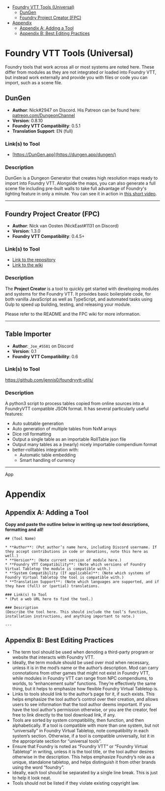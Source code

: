 <!--tl=2-->
<!--ts-->
   * [Foundry VTT Tools (Universal)](#foundry-vtt-tools-universal)
      * [DunGen](#dungen)
      * [Foundry Project Creator (FPC)](#foundry-project-creator-fpc)
   * [Appendix](#appendix)
      * [Appendix A: Adding a Tool](#appendix-a-adding-a-tool)
      * [Appendix B: Best Editing Practices](#appendix-b-best-editing-practices)
<!--te-->

# Foundry VTT Tools (Universal)

Foundry tools that work across all or most systems are noted here. These differ from modules as they are not integrated or loaded into Foundry VTT, but instead work externally and provide you with files or code you can import, such as a scene file.

## DunGen

* **Author**: Nick#2947 on Discord. His Patreon can be found here: [patreon.com/DungeonChannel](https://www.patreon.com/DungeonChannel)
* **Version**: 0.8.10
* **Foundry VTT Compatibility**: 0.5.1
* **Translation Support**: EN (full)

### Link(s) to Tool
* [https://DunGen.app](https://dungen.app/dungen/)

### Description
DunGen is a Dungeon Generator that creates high resolution maps ready to import into Foundry VTT. Alongside the maps, you can also generate a full scene file including pre-built walls to take full advantage of Foundry's lighting feature in only a minute. You can see it in action in [this short video](https://youtu.be/2RlPpLOFkhc).

---

## Foundry Project Creator (FPC)

* **Author**: Nick van Oosten (NickEast#1131 on Discord)
* **Version**: 1.3.0
* **Foundry VTT Compatibility**: 0.4.5+

### Link(s) to Tool
* [Link to the repository](https://gitlab.com/foundry-projects/foundry-pc/create-foundry-project)
* [Link to the wiki](https://gitlab.com/foundry-projects/foundry-pc/create-foundry-project/-/wikis/home)

### Description
The **Project Creator** is a tool to quickly get started with developing modules and systems for the Foundry VTT. It provides basic boilerplate code, for both vanilla JavaScript as well as TypeScript, and automated tasks using Gulp to speed up building, testing, and releasing your module.

Please refer to the README and the FPC wiki for more information.

---

## Table Importer

* **Author**:`_Joe_#5581` on Discord
* **Version**: 0.1
* **Foundry VTT Compatibility**: 0.6

### Link(s) to Tool
https://github.com/jennis0/foundryvtt-utils/

### Description
A python3 script to process tables copied from online sources into a FoundryVTT compatible JSON format. It has several particularly useful features:
* Auto subtable generation
* Auto generation of multiple tables from NxM arrays
* Dice roll formatting
* Output a single table as an importable RollTable json file
* Output many tables as a (nearly) nicely importable compendium format
* better-rolltables integration with:
  * Automatic table embedding
  * Smart handling of currency
---

App

# Appendix

## Appendix A: Adding a Tool

**Copy and paste the outline below in writing up new tool descriptions, formatting and all!**
```
## (Tool Name)

* **Author**: (Put author’s name here, including Discord username. If they accept contributions in code or donations, note this here as well.)
* **Version**: (Note current version of module here.)
* **Foundry VTT Compatibility**: (Note which versions of Foundry Virtual Tabletop the module is compatible with.)
* **System Compatibility (If applicable)**: (Note which systems of Foundry Virtual Tabletop the tool is compatible with.)
* **Translation Support**: (Note which languages are supported, and if they have (full) or (partial) translations.

### Link(s) to Tool
* (Put a web URL here to find the tool.)

### Description
(Describe the tool here. This should include the tool’s function, installation instructions, and anything important to note.)

---
```

## Appendix B: Best Editing Practices

- The term tool should be used when denoting a third-party program or website that interacts with Foundry VTT.
- Ideally, the term module should be used over mod when necessary, unless it is in the mod’s name or the author’s description. Mod can carry connotations from other games that might not exist in Foundry VTT, while modules in Foundry VTT can range from NPC compendiums, to worlds, to “enhancement suite” functions. They’re effectively the same thing, but it helps to emphasize how flexible Foundry Virtual Tabletop is. 
- Links to tools should link to the author’s page for it, if such exists. This helps emphasize the tool author’s control over their creation, and allows users to see information that the tool author deems important. If you have the tool author’s permission otherwise, or you are the creator, feel free to link directly to the tool download link, if any.
- Tools are sorted by system compatibility, then function, and then alphabetically. If a tool is compatible with more than one system, but not “universally” in Foundry Virtual Tabletop, note compatibility in each system’s section. Otherwise, if a tool is compatible universally, list it in the appropriate section for “universal tools”. 
- Ensure that Foundry is noted as “Foundry VTT” or “Foundry Virtual Tabletop” in writing, unless it is the tool title, or the tool author desires otherwise in the description. This helps emphasize Foundry’s role as a unique, standalone tabletop, and helps distinguish it from other brands using the word “foundry”.   
- Ideally, each tool should be separated by a single line break. This is just to help it look neat. 
- Tools should not be listed if they violate existing copyright law.  
